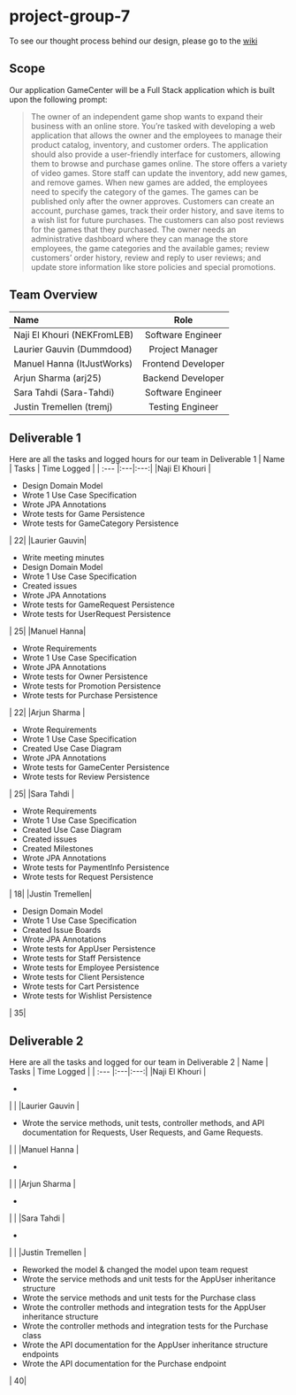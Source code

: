# project-group-7
To see our thought process behind our design, please go to the [wiki](https://github.com/McGill-ECSE321-Fall2024/project-group-7/wiki)

## Scope
Our application GameCenter will be a Full Stack application which is built upon the following prompt:
> The owner of an independent game shop wants to expand their business with an online store. You’re tasked with developing a web application that allows the owner and the employees to manage their product catalog, inventory, and customer orders. The application should also provide a user-friendly interface for customers, allowing them to browse and purchase games online. The store offers a variety of video games. Store staff can update the inventory, add new games, and remove games. When new games are added, the employees need to specify the category of the games. The games can be published only after the owner approves. Customers can create an account, purchase games, track their order history, and save items to a wish list for future purchases. The customers can also post reviews for the games that they purchased. The owner needs an administrative dashboard where they can manage the store employees, the game categories and the available games; review customers’ order history, review and reply to user reviews; and update store information like store policies and special promotions.

## Team Overview
| Name|Role|
| :--- |:---:|
|Naji El Khouri (NEKFromLEB)| Software Engineer|
|Laurier Gauvin (Dummdood)| Project Manager|
|Manuel Hanna (ItJustWorks)| Frontend Developer| 
|Arjun Sharma (arj25)| Backend Developer|
|Sara Tahdi (Sara-Tahdi)| Software Engineer|
|Justin Tremellen (tremj)| Testing Engineer|

## Deliverable 1
Here are all the tasks and logged hours for our team in Deliverable 1
| Name | Tasks | Time Logged |
| :--- |:---|:---:|
|Naji El Khouri | <ul><li>Design Domain Model<li>Wrote 1 Use Case Specification<li>Wrote JPA Annotations<li>Wrote tests for Game Persistence<li>Wrote tests for GameCategory Persistence</ul>| 22|
|Laurier Gauvin| <ul><li>Write meeting minutes<li>Design Domain Model<li>Wrote 1 Use Case Specification<li>Created issues<li>Wrote JPA Annotations<li>Wrote tests for GameRequest Persistence<li>Wrote tests for UserRequest Persistence</ul>| 25|
|Manuel Hanna| <ul><li>Wrote Requirements<li>Wrote 1 Use Case Specification<li>Wrote JPA Annotations<li>Wrote tests for Owner Persistence<li>Wrote tests for Promotion Persistence<li>Wrote tests for Purchase Persistence</ul>| 22|
|Arjun Sharma | <ul><li>Wrote Requirements<li>Wrote 1 Use Case Specification<li>Created Use Case Diagram<li>Wrote JPA Annotations<li>Wrote tests for GameCenter Persistence<li>Wrote tests for Review Persistence</ul>| 25|
|Sara Tahdi | <ul><li>Wrote Requirements<li>Wrote 1 Use Case Specification<li>Created Use Case Diagram<li>Created issues<li>Created Milestones<li>Wrote JPA Annotations<li>Wrote tests for PaymentInfo Persistence<li>Wrote tests for Request Persistence</ul>| 18|
|Justin Tremellen| <ul><li>Design Domain Model<li>Wrote 1 Use Case Specification<li>Created Issue Boards<li>Wrote JPA Annotations<li>Wrote tests for AppUser Persistence<li>Wrote tests for Staff Persistence<li>Wrote tests for Employee Persistence<li>Wrote tests for Client Persistence<li>Wrote tests for Cart Persistence<li>Wrote tests for Wishlist Persistence</ul>| 35|

## Deliverable 2
Here are all the tasks and logged for our team in Deliverable 2
| Name | Tasks | Time Logged |
| :--- |:---|:---:|
|Naji El Khouri | <ul><li></ul> | |
|Laurier Gauvin | <ul><li>Wrote the service methods, unit tests, controller methods, and API documentation for Requests, User Requests, and Game Requests.</ul> | |
|Manuel Hanna | <ul><li></ul> | |
|Arjun Sharma | <ul><li></ul> | |
|Sara Tahdi | <ul><li></ul> | |
|Justin Tremellen | <ul><li>Reworked the model & changed the model upon team request<li>Wrote the service methods and unit tests for the AppUser inheritance structure<li>Wrote the service methods and unit tests for the Purchase class<li>Wrote the controller methods and integration tests for the AppUser inheritance structure<li>Wrote the controller methods and integration tests for the Purchase class<li>Wrote the API documentation for the AppUser inheritance structure endpoints<li>Wrote the API documentation for the Purchase endpoint</ul> | 40|
